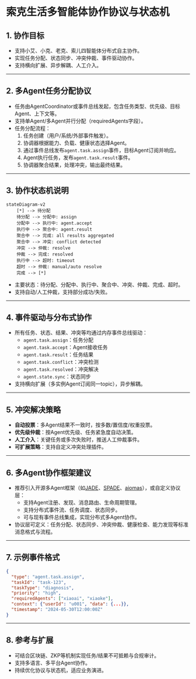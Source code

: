# 索克生活多智能体协作协议与状态机

## 1. 协作目标
- 支持小艾、小克、老克、索儿四智能体分布式自主协作。
- 实现任务分配、状态同步、冲突仲裁、事件驱动协作。
- 支持横向扩展、异步解耦、人工介入。

---

## 2. 多Agent任务分配协议
- 任务由AgentCoordinator或事件总线发起，包含任务类型、优先级、目标Agent、上下文等。
- 支持单Agent/多Agent并行分配（requiredAgents字段）。
- 任务分配流程：
  1. 任务创建（用户/系统/外部事件触发）。
  2. 协调器根据能力、负载、健康状态选择Agent。
  3. 通过事件总线发布`agent.task.assign`事件，目标Agent订阅并响应。
  4. Agent执行任务，发布`agent.task.result`事件。
  5. 协调器聚合结果，处理冲突，输出最终结果。

---

## 3. 协作状态机说明

```mermaid
stateDiagram-v2
    [*] --> 待分配
    待分配 --> 分配中: assign
    分配中 --> 执行中: agent.accept
    执行中 --> 聚合中: agent.result
    聚合中 --> 完成: all results aggregated
    聚合中 --> 冲突: conflict detected
    冲突 --> 仲裁: resolve
    仲裁 --> 完成: resolved
    执行中 --> 超时: timeout
    超时 --> 仲裁: manual/auto resolve
    完成 --> [*]
```

- 主要状态：待分配、分配中、执行中、聚合中、冲突、仲裁、完成、超时。
- 支持自动/人工仲裁，支持部分成功/失败。

---

## 4. 事件驱动与分布式协作
- 所有任务、状态、结果、冲突等均通过内存事件总线驱动：
  - `agent.task.assign`：任务分配
  - `agent.task.accept`：Agent接收任务
  - `agent.task.result`：任务结果
  - `agent.task.conflict`：冲突检测
  - `agent.task.resolved`：冲突解决
  - `agent.state.sync`：状态同步
- 支持横向扩展（多实例Agent订阅同一topic），异步解耦。

---

## 5. 冲突解决策略
- **自动投票**：多Agent结果不一致时，按多数/置信度/权重投票。
- **优先级仲裁**：按Agent优先级、任务紧急度自动决策。
- **人工介入**：关键任务或多次失败时，推送人工仲裁事件。
- **可扩展策略**：支持自定义冲突处理插件。

---

## 6. 多Agent协作框架建议
- 推荐引入开源多Agent框架（如[JADE](https://jade.tilab.com/)、[SPADE](https://spade-mas.readthedocs.io/)、[aiomas](https://aiomas.readthedocs.io/)），或自定义协议层：
  - 支持Agent注册、发现、消息路由、生命周期管理。
  - 支持分布式事件流、任务调度、状态同步。
  - 可与现有事件总线集成，实现分布式多Agent协作。
- 协议层可定义：任务分配、状态同步、冲突仲裁、健康检查、能力发现等标准消息格式与流程。

---

## 7. 示例事件格式
```json
{
  "type": "agent.task.assign",
  "taskId": "task-123",
  "taskType": "diagnosis",
  "priority": "high",
  "requiredAgents": ["xiaoai", "xiaoke"],
  "context": {"userId": "u001", "data": {...}},
  "timestamp": "2024-05-30T12:00:00Z"
}
```

---

## 8. 参考与扩展
- 可结合区块链、ZKP等机制实现任务/结果不可抵赖与合规审计。
- 支持多语言、多平台Agent协作。
- 持续优化协议与状态机，适应业务演进。 